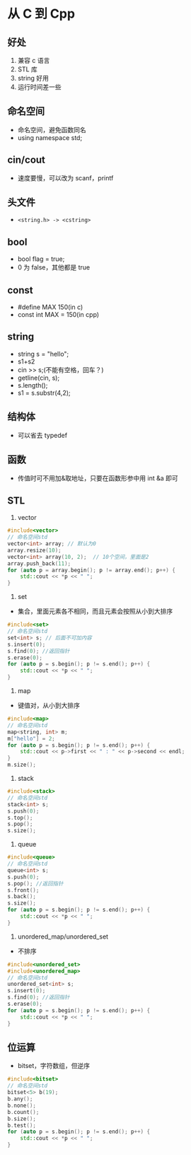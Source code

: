 # 从 C 到 Cpp

## 好处

1. 兼容 c 语言
1. STL 库
1. string 好用
1. 运行时间差一些

## 命名空间

- 命名空间，避免函数同名
- using namespace std;

## cin/cout

- 速度要慢，可以改为 scanf，printf

## 头文件

- `<string.h> -> <cstring>`

## bool

- bool flag = true;
- 0 为 false，其他都是 true

## const

- #define MAX 150(in c)
- const int MAX = 150(in cpp)

## string

- string s = "hello";
- s1+s2
- cin >> s;(不能有空格，回车？)
- getline(cin, s);
- s.length();
- s1 = s.substr(4,2);

## 结构体

- 可以省去 typedef

## 函数

- 传值时可不用加&取地址，只要在函数形参中用 int &a 即可

## STL

1. vector

```cpp
#include<vector>
// 命名空间std
vector<int> array; // 默认为0
array.resize(10);
vector<int> array(10, 2);  // 10个空间，里面是2
array.push_back(11);
for (auto p = array.begin(); p != array.end(); p++) {
    std::cout << *p << " ";
}
```

1. set

- 集合，里面元素各不相同，而且元素会按照从小到大排序

```cpp
#include<set>
// 命名空间std
set<int> s; // 后面不可加内容
s.insert(0);
s.find(0); //返回指针
s.erase(0);
for (auto p = s.begin(); p != s.end(); p++) {
    std::cout << *p << " ";
}
```

1. map

- 键值对，从小到大排序

```cpp
#include<map>
// 命名空间std
map<string, int> m;
m["hello"] = 2;
for (auto p = s.begin(); p != s.end(); p++) {
    std::cout << p->first << " : " << p->second << endl;
}
m.size();
```

1. stack

```cpp
#include<stack>
// 命名空间std
stack<int> s;
s.push(0);
s.top();
s.pop();
s.size();
```

1. queue

```cpp
#include<queue>
// 命名空间std
queue<int> s;
s.push(0);
s.pop(); //返回指针
s.front();
s.back();
s.size();
for (auto p = s.begin(); p != s.end(); p++) {
    std::cout << *p << " ";
}
```

1. unordered_map/unordered_set

- 不排序

```cpp
#include<unordered_set>
#include<unordered_map>
// 命名空间std
unordered_set<int> s;
s.insert(0);
s.find(0); //返回指针
s.erase(0);
for (auto p = s.begin(); p != s.end(); p++) {
    std::cout << *p << " ";
}
```

## 位运算

- bitset，字符数组，但逆序

```cpp
#include<bitset>
// 命名空间std
bitset<5> b(19);
b.any();
b.none();
b.count();
b.size();
b.test();
for (auto p = s.begin(); p != s.end(); p++) {
    std::cout << *p << " ";
}
```
